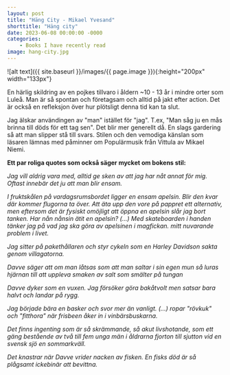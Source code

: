 ```yaml
---
layout: post
title: "Häng City - Mikael Yvesand"
shorttitle: "Häng city"
date: 2023-06-08 00:00:00 -0000
categories: 
    - Books I have recently read
image: hang-city.jpg
---
```


![alt text]({{ site.baseurl }}/images/{{ page.image }}){:height="200px" width="133px"}

En härlig skildring av en pojkes tillvaro i åldern ~10 - 13 år i mindre orter som Luleå.
Man är så spontan och företagsam och alltid på jakt efter action. Det är också en refleksjon över hur plötsligt denna tid kan ta slut.

Jag älskar användingen av "man" istället för "jag". T.ex, "Man såg ju en mås brinna till döds för ett tag sen".
Det blir mer generellt då. En slags gardering så att man slipper stå till svars.
Stilen och den vemodiga känslan som läsaren lämnas med påminner om Populärmusik från Vittula av Mikael Niemi.   
  

<b>Ett par roliga quotes som också säger mycket om bokens stil:</b>

*Jag vill aldrig vara med, alltid ge sken av att jag har nåt annat för mig. Oftast innebär det ju att man blir ensam.*

*I fruktskålen på vardagsrumsbordet ligger en ensam apelsin. Blir den kvar där kommer flugorna ta över. Att äta upp den vore på pappret ett alternativ, men eftersom det är fysiskt omöjligt att öppna en apelsin slår jag bort tanken. Har nån nånsin ätit en apelsin? (...) Med skateboarden i handen tänker jag på vad jag ska göra av apelsinen i magfickan. mitt nuvarande problem i livet.*

*Jag sitter på pakethållaren och styr cykeln som en Harley Davidson sakta genom villagatorna.*

*Davve säger att om man låtsas som att man saltar i sin egen mun så luras hjärnan till att uppleva smaken av salt som smälter på tungan*

*Davve dyker som en vuxen. Jag försöker göra bakåtvolt men satsar bara halvt och landar på rygg.*

*Jag började bära en basker och svor mer än vanligt. (...) ropar "rövkuk" och "fitthora" när frisbeen åker in i vinbärsbuskarna.*

*Det finns ingenting som är så skrämmande, så akut livshotande, som ett gäng bestående av två till fem unga män i åldrarna fjorton till sjutton vid en svensk sjö en sommarkväll.*

*Det knastrar när Davve vrider nacken av fisken. En fisks död är så plågsamt ickebinär att bevittna.*
